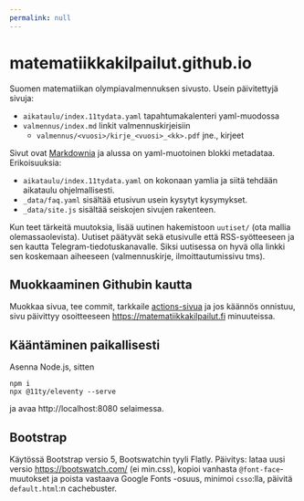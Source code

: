 ```yaml
---
permalink: null
---
```


# matematiikkakilpailut.github.io

Suomen matematiikan olympiavalmennuksen sivusto.
Usein päivitettyjä sivuja:

* `aikataulu/index.11tydata.yaml` tapahtumakalenteri yaml-muodossa
* `valmennus/index.md` linkit valmennuskirjeisiin
  * `valmennus/<vuosi>/kirje_<vuosi>_<kk>.pdf` jne., kirjeet

Sivut ovat [Markdownia](https://www.markdownguide.org/basic-syntax/)
ja alussa on yaml-muotoinen blokki metadataa. Erikoisuuksia:

* `aikataulu/index.11tydata.yaml` on kokonaan yamlia ja siitä tehdään
   aikataulu ohjelmallisesti.
* `_data/faq.yaml` sisältää etusivun usein kysytyt kysymykset.
* `_data/site.js` sisältää seiskojen sivujen rakenteen.

Kun teet tärkeitä muutoksia, lisää uutinen hakemistoon `uutiset/`
(ota mallia olemassaolevista). Uutiset päätyvät sekä etusivulle että
RSS-syötteeseen ja sen kautta Telegram-tiedotuskanavalle.
Siksi uutisessa on hyvä olla linkki sen koskemaan aiheeseen
(valmennuskirje, ilmoittautumissivu tms).

## Muokkaaminen Githubin kautta

Muokkaa sivua, tee commit, tarkkaile [actions-sivua](https://github.com/matematiikkakilpailut/matematiikkakilpailut.github.io/actions)
ja jos käännös onnistuu, sivu päivittyy osoitteeseen https://matematiikkakilpailut.fi minuuteissa.


## Kääntäminen paikallisesti

Asenna Node.js, sitten

```
npm i
npx @11ty/eleventy --serve
```

ja avaa http://localhost:8080 selaimessa.


## Bootstrap

Käytössä Bootstrap versio 5, Bootswatchin tyyli Flatly.
Päivitys: lataa uusi versio https://bootswatch.com/ (ei min.css),
kopioi vanhasta `@font-face`-muutokset ja poista vastaava Google Fonts -osuus,
minimoi `csso`:lla, päivitä `default.html`:n cachebuster.
